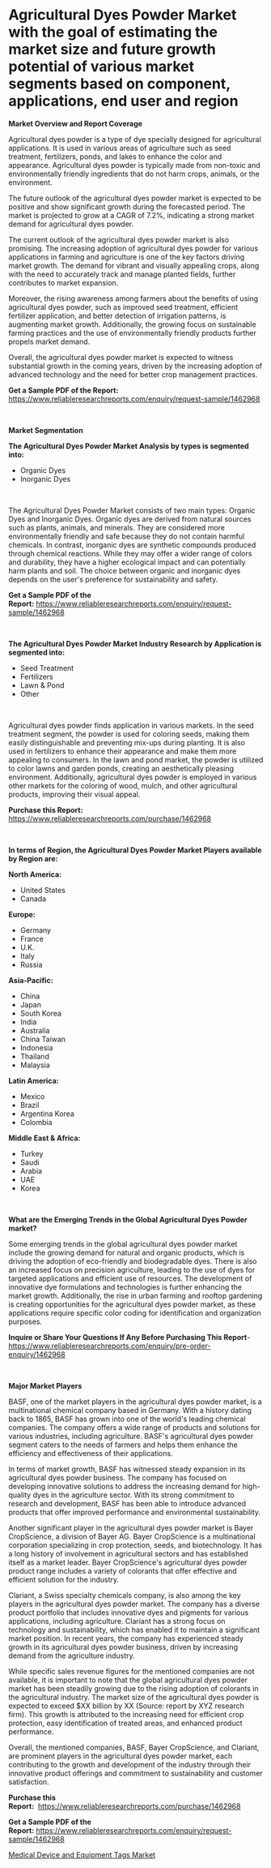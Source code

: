 <p><h1>Agricultural Dyes Powder Market with the goal of estimating the market size and future growth potential of various market segments based on component, applications, end user and region</h1></p><p><strong>Market Overview and Report Coverage</strong></p>
<p><p>Agricultural dyes powder is a type of dye specially designed for agricultural applications. It is used in various areas of agriculture such as seed treatment, fertilizers, ponds, and lakes to enhance the color and appearance. Agricultural dyes powder is typically made from non-toxic and environmentally friendly ingredients that do not harm crops, animals, or the environment.</p><p>The future outlook of the agricultural dyes powder market is expected to be positive and show significant growth during the forecasted period. The market is projected to grow at a CAGR of 7.2%, indicating a strong market demand for agricultural dyes powder. </p><p>The current outlook of the agricultural dyes powder market is also promising. The increasing adoption of agricultural dyes powder for various applications in farming and agriculture is one of the key factors driving market growth. The demand for vibrant and visually appealing crops, along with the need to accurately track and manage planted fields, further contributes to market expansion.</p><p>Moreover, the rising awareness among farmers about the benefits of using agricultural dyes powder, such as improved seed treatment, efficient fertilizer application, and better detection of irrigation patterns, is augmenting market growth. Additionally, the growing focus on sustainable farming practices and the use of environmentally friendly products further propels market demand. </p><p>Overall, the agricultural dyes powder market is expected to witness substantial growth in the coming years, driven by the increasing adoption of advanced technology and the need for better crop management practices.</p></p>
<p><strong>Get a Sample PDF of the Report:</strong> <a href="https://www.reliableresearchreports.com/enquiry/request-sample/1462968">https://www.reliableresearchreports.com/enquiry/request-sample/1462968</a></p>
<p>&nbsp;</p>
<p><strong>Market Segmentation</strong></p>
<p><strong>The Agricultural Dyes Powder Market Analysis by types is segmented into:</strong></p>
<p><ul><li>Organic Dyes</li><li>Inorganic Dyes</li></ul></p>
<p>&nbsp;</p>
<p><p>The Agricultural Dyes Powder Market consists of two main types: Organic Dyes and Inorganic Dyes. Organic dyes are derived from natural sources such as plants, animals, and minerals. They are considered more environmentally friendly and safe because they do not contain harmful chemicals. In contrast, inorganic dyes are synthetic compounds produced through chemical reactions. While they may offer a wider range of colors and durability, they have a higher ecological impact and can potentially harm plants and soil. The choice between organic and inorganic dyes depends on the user's preference for sustainability and safety.</p></p>
<p><strong>Get a Sample PDF of the Report:</strong>&nbsp;<a href="https://www.reliableresearchreports.com/enquiry/request-sample/1462968">https://www.reliableresearchreports.com/enquiry/request-sample/1462968</a></p>
<p>&nbsp;</p>
<p><strong>The Agricultural Dyes Powder Market Industry Research by Application is segmented into:</strong></p>
<p><ul><li>Seed Treatment</li><li>Fertilizers</li><li>Lawn & Pond</li><li>Other</li></ul></p>
<p>&nbsp;</p>
<p><p>Agricultural dyes powder finds application in various markets. In the seed treatment segment, the powder is used for coloring seeds, making them easily distinguishable and preventing mix-ups during planting. It is also used in fertilizers to enhance their appearance and make them more appealing to consumers. In the lawn and pond market, the powder is utilized to color lawns and garden ponds, creating an aesthetically pleasing environment. Additionally, agricultural dyes powder is employed in various other markets for the coloring of wood, mulch, and other agricultural products, improving their visual appeal.</p></p>
<p><strong>Purchase this Report:</strong>&nbsp; <a href="https://www.reliableresearchreports.com/purchase/1462968">https://www.reliableresearchreports.com/purchase/1462968</a></p>
<p>&nbsp;</p>
<p><strong>In terms of Region, the Agricultural Dyes Powder Market Players available by Region are:</strong></p>
<p>
    <p> <strong> North America: </strong>
        <ul>
            <li>United States</li>
            <li>Canada</li>
        </ul>
        </p> 
    <p> <strong> Europe: </strong>
        <ul>
            <li>Germany</li>
            <li>France</li>
            <li>U.K.</li>
            <li>Italy</li>
            <li>Russia</li>
        </ul>
        </p> 
    <p> <strong> Asia-Pacific: </strong>
        <ul>
            <li>China</li>
            <li>Japan</li>
            <li>South Korea</li>
            <li>India</li>
            <li>Australia</li>
            <li>China Taiwan</li>
            <li>Indonesia</li>
            <li>Thailand</li>
            <li>Malaysia</li>
        </ul>
        </p> 
    <p> <strong> Latin America: </strong>
        <ul>
            <li>Mexico</li>
            <li>Brazil</li>
            <li>Argentina Korea</li>
            <li>Colombia</li>
        </ul>
        </p> 
    <p> <strong> Middle East & Africa: </strong>
        <ul>
            <li>Turkey</li>
            <li>Saudi</li>
            <li>Arabia</li>
            <li>UAE</li>
            <li>Korea</li>
        </ul>
    </p>
    </p>
<p>&nbsp;</p>
<p><strong>What are the Emerging Trends in the Global Agricultural Dyes Powder market?</strong></p>
<p><p>Some emerging trends in the global agricultural dyes powder market include the growing demand for natural and organic products, which is driving the adoption of eco-friendly and biodegradable dyes. There is also an increased focus on precision agriculture, leading to the use of dyes for targeted applications and efficient use of resources. The development of innovative dye formulations and technologies is further enhancing the market growth. Additionally, the rise in urban farming and rooftop gardening is creating opportunities for the agricultural dyes powder market, as these applications require specific color coding for identification and organization purposes.</p></p>
<p><strong>Inquire or Share Your Questions If Any Before Purchasing This Report</strong>- <a href="https://www.reliableresearchreports.com/enquiry/pre-order-enquiry/1462968">https://www.reliableresearchreports.com/enquiry/pre-order-enquiry/1462968</a></p>
<p>&nbsp;</p>
<p><strong>Major Market Players</strong></p>
<p><p>BASF, one of the market players in the agricultural dyes powder market, is a multinational chemical company based in Germany. With a history dating back to 1865, BASF has grown into one of the world's leading chemical companies. The company offers a wide range of products and solutions for various industries, including agriculture. BASF's agricultural dyes powder segment caters to the needs of farmers and helps them enhance the efficiency and effectiveness of their applications. </p><p>In terms of market growth, BASF has witnessed steady expansion in its agricultural dyes powder business. The company has focused on developing innovative solutions to address the increasing demand for high-quality dyes in the agriculture sector. With its strong commitment to research and development, BASF has been able to introduce advanced products that offer improved performance and environmental sustainability. </p><p>Another significant player in the agricultural dyes powder market is Bayer CropScience, a division of Bayer AG. Bayer CropScience is a multinational corporation specializing in crop protection, seeds, and biotechnology. It has a long history of involvement in agricultural sectors and has established itself as a market leader. Bayer CropScience's agricultural dyes powder product range includes a variety of colorants that offer effective and efficient solution for the industry.</p><p>Clariant, a Swiss specialty chemicals company, is also among the key players in the agricultural dyes powder market. The company has a diverse product portfolio that includes innovative dyes and pigments for various applications, including agriculture. Clariant has a strong focus on technology and sustainability, which has enabled it to maintain a significant market position. In recent years, the company has experienced steady growth in its agricultural dyes powder business, driven by increasing demand from the agriculture industry.</p><p>While specific sales revenue figures for the mentioned companies are not available, it is important to note that the global agricultural dyes powder market has been steadily growing due to the rising adoption of colorants in the agricultural industry. The market size of the agricultural dyes powder is expected to exceed $XX billion by XX (Source: report by XYZ research firm). This growth is attributed to the increasing need for efficient crop protection, easy identification of treated areas, and enhanced product performance.</p><p>Overall, the mentioned companies, BASF, Bayer CropScience, and Clariant, are prominent players in the agricultural dyes powder market, each contributing to the growth and development of the industry through their innovative product offerings and commitment to sustainability and customer satisfaction.</p></p>
<p><strong>Purchase this Report:</strong>&nbsp;&nbsp;<a href="https://www.reliableresearchreports.com/purchase/1462968">https://www.reliableresearchreports.com/purchase/1462968</a></p>
<p></p>
<p><strong>Get a Sample PDF of the Report:</strong>&nbsp;<a href="https://www.reliableresearchreports.com/enquiry/request-sample/1462968">https://www.reliableresearchreports.com/enquiry/request-sample/1462968</a></p>
<p><p><a href="https://github.com/RickHolmes3/Market-Research-Report-List-2/blob/main/medical-device-and-equipment-tags-market.md">Medical Device and Equipment Tags Market</a></p></p>